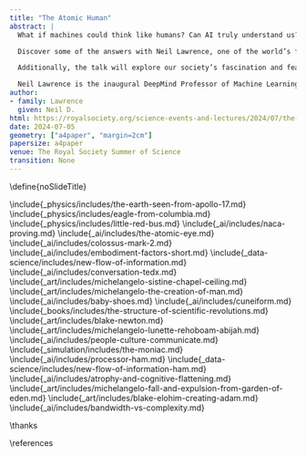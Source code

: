 ```yaml
---
title: "The Atomic Human"
abstract: |
  What if machines could think like humans? Can AI truly understand us? Ever wondered how AI will shape our future? 

  Discover some of the answers with Neil Lawrence, one of the world’s foremost experts in AI and machine learning. In this insightful talk, Neil Lawrence will reveal how AI serves as a powerful assistant to human intelligence, not a replacement. He will discuss the limits of AI in replicating human thought and its profound impact on society and information management.

  Additionally, the talk will explore our society’s fascination and fears about AI, examining its influence on human identity. Lawrence will give an overview of the current state of AI, the challenges we face, and the importance of transparency and data quality. This session will offer valuable insights into the real-world applications of AI and its future. 

  Neil Lawrence is the inaugural DeepMind Professor of Machine Learning at the University of Cambridge where he is also the academic lead of AI@Cam, the University’s flagship mission on AI. He has been working on machine learning models for over 25 years. He returned to academia in 2019 after three years as Director of Machine Learning at Amazon. He is also a Senior AI Fellow at the Alan Turing Institute, visiting Professor at the University of Sheffield and author of the forthcoming book The Atomic Human - understanding ourselves in the age of AI.
author:
- family: Lawrence
  given: Neil D.
html: https://royalsociety.org/science-events-and-lectures/2024/07/the-atomic-human-friday/
date: 2024-07-05
geometry: ["a4paper", "margin=2cm"]
papersize: a4paper
venue: The Royal Society Summer of Science
transition: None
---
```

\define{noSlideTitle}

\include{_physics/includes/the-earth-seen-from-apollo-17.md}
\include{_physics/includes/eagle-from-columbia.md}
\include{_physics/includes/little-red-bus.md}
\include{_ai/includes/naca-proving.md}
\include{_ai/includes/the-atomic-eye.md}
\include{_ai/includes/colossus-mark-2.md}
\include{_ai/includes/embodiment-factors-short.md}
\include{_data-science/includes/new-flow-of-information.md}
\include{_ai/includes/conversation-tedx.md}
\include{_art/includes/michelangelo-sistine-chapel-ceiling.md}
\include{_art/includes/michelangelo-the-creation-of-man.md}
\include{_ai/includes/baby-shoes.md}
\include{_ai/includes/cuneiform.md}
\include{_books/includes/the-structure-of-scientific-revolutions.md}
\include{_art/includes/blake-newton.md}
\include{_art/includes/michelangelo-lunette-rehoboam-abijah.md}
\include{_ai/includes/people-culture-communicate.md}
\include{_simulation/includes/the-moniac.md}
\include{_ai/includes/processor-ham.md}
\include{_data-science/includes/new-flow-of-information-ham.md}
\include{_ai/includes/atrophy-and-cognitive-flattening.md}
\include{_art/includes/michelangelo-fall-and-expulsion-from-garden-of-eden.md}
\include{_art/includes/blake-elohim-creating-adam.md}
\include{_ai/includes/bandwidth-vs-complexity.md}

\thanks

\references

